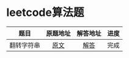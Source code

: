 # leetcode算法题

| 题目 | 原题地址 | 解答地址 | 进度 |
|:---:|:---:|:---:|:---:|
| 翻转字符串 | [原文](https://leetcode.com/problems/two-sum/#/description) | [解答](./two-sum.js) | 完成 |
